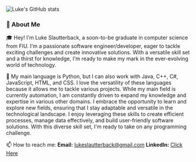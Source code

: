 ![Luke's GitHub stats](https://github-readme-stats.vercel.app/api?username=Beeaann&theme=tokyonight&show_icons=true)

### 🚀 About Me

🎓 Hey! I'm Luke Slautterback, a soon-to-be graduate in computer science from FIU. I'm a passionate software engineer/developer, eager to tackle exciting challenges and create innovative solutions. With a versatile skill set and a thirst for knowledge, I'm ready to make my mark in the ever-evolving world of technology.

💬 My main language is Python, but I can also work with Java, C++, C#, JavaScript, HTML, and CSS. I love the versatility of these languages because it allows me to tackle various projects. While my main field is currently automation, I am constantly driven to expand my knowledge and expertise in various other domains. I embrace the opportunity to learn and explore new fields, ensuring that I stay adaptable and versatile in the technological landscape. I enjoy leveraging these skills to create efficient processes, manage data effectively, and build user-friendly software solutions. With this diverse skill set, I'm ready to take on any programming challenge.

📫 How to reach me: **Email:** lukeslautterback@gmail.com **LinkedIn:** [Click Here](https://www.linkedin.com/in/luke-slautterback-713728233/)
